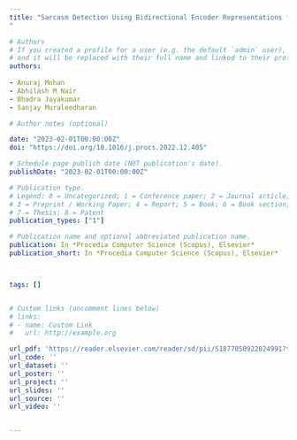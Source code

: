 ```yaml
---
title: "Sarcasm Detection Using Bidirectional Encoder Representations from Transformers and Graph Convolutional Networks
"

# Authors
# If you created a profile for a user (e.g. the default `admin` user), write the username (folder name) here 
# and it will be replaced with their full name and linked to their profile.
authors:
 
- Anuraj Mohan
- Abhilash M Nair
- Bhadra Jayakumar
- Sanjay Muraleedharan

# Author notes (optional)

date: "2023-02-01T00:00:00Z"
doi: "https://doi.org/10.1016/j.procs.2022.12.405"

# Schedule page publish date (NOT publication's date).
publishDate: "2023-02-01T00:00:00Z"

# Publication type.
# Legend: 0 = Uncategorized; 1 = Conference paper; 2 = Journal article;
# 3 = Preprint / Working Paper; 4 = Report; 5 = Book; 6 = Book section;
# 7 = Thesis; 8 = Patent
publication_types: ["1"]

# Publication name and optional abbreviated publication name.
publication: In *Procedia Computer Science (Scopus), Elsevier*
publication_short: In *Procedia Computer Science (Scopus), Elsevier*



tags: []


# Custom links (uncomment lines below)
# links:
# - name: Custom Link
#   url: http://example.org

url_pdf: 'https://reader.elsevier.com/reader/sd/pii/S1877050922024991?token=39C28D9DFD8158D5DF1C0227ABD807F34D0D68000ECE72425D9ED6E5F0C8611AE7D0C3FF31ED439CE4E9BF5B2A8F87B8&originRegion=eu-west-1&originCreation=20230313035930'
url_code: ''
url_dataset: ''
url_poster: ''
url_project: ''
url_slides: ''
url_source: ''
url_video: ''


---
```



